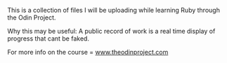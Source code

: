This is a collection of files I will be uploading while learning Ruby through the Odin Project.

Why this may be useful: A public record of work is a real time display of progress that cant be faked.

For more info on the course = www.theodinproject.com

